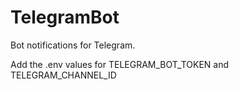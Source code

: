 # TelegramBot

Bot notifications for Telegram.

Add the .env values for TELEGRAM_BOT_TOKEN and TELEGRAM_CHANNEL_ID
